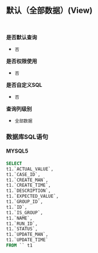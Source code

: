## 默认（全部数据）(View) <!-- {docsify-ignore-all} -->



<br>
<p class="panel-title"><b>是否默认查询</b></p>

* `否`

<p class="panel-title"><b>是否权限使用</b></p>

* `否`

<p class="panel-title"><b>是否自定义SQL</b></p>

* `否`

<p class="panel-title"><b>查询列级别</b></p>

* `全部数据`




### 数据库SQL语句

#### MYSQL5

```sql
SELECT
t1.`ACTUAL_VALUE`,
t1.`CASE_ID`,
t1.`CREATE_MAN`,
t1.`CREATE_TIME`,
t1.`DESCRIPTION`,
t1.`EXPECTED_VALUE`,
t1.`GROUP_ID`,
t1.`ID`,
t1.`IS_GROUP`,
t1.`NAME`,
t1.`RUN_ID`,
t1.`STATUS`,
t1.`UPDATE_MAN`,
t1.`UPDATE_TIME`
FROM `` t1 


```
